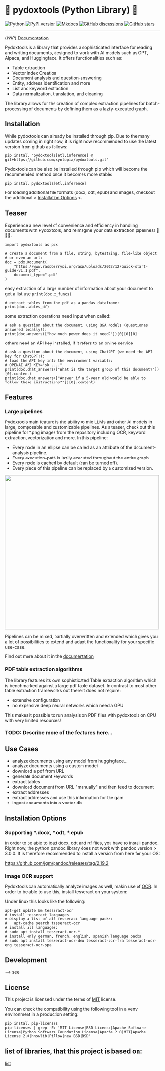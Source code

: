 🚀 pydoxtools (Python Library) 🚀
================================================================================

![Python](https://img.shields.io/pypi/pyversions/pydoxtools.svg)
[![PyPI version](https://img.shields.io/pypi/v/pydoxtools.svg)](https://pypi.python.org/pypi/pydoxtools)
[![Mkdocs](https://img.shields.io/badge/doc-mkdocs-845ed7.svg)](https://pydoxtools.xyntopia.com)
[![GitHub discussions](https://img.shields.io/badge/discuss-online-845ef7)](https://github.com/xyntopia/pydoxtools/discussions)
[![GitHub stars](https://img.shields.io/github/stars/xyntopia/pydoxtools)](https://github.com/xyntopia/pydoxtools/stargazers)

***

(*WIP*) [Documentation](https://pydoxtools.xyntopia.com)

Pydoxtools is a library that provides a sophisticated interface for reading and
writing documents, designed to work with AI models such as GPT, Alpaca, and
Huggingface. It offers functionalities such as:

- Table extraction
- Vector Index Creation
- Document analysis and question-answering
- Entity, address identification and more
- List and keyword extraction
- Data normalization, translation, and cleaning

The library allows for the creation of complex extraction pipelines
for batch-processing of documents by defining them as a lazily-executed graph.

## Installation

While pydoxtools can already be installed through pip. Due to the
many updates coming in right now, it is right now recommended to use
the latest version from github as follows:

    pip install "pydoxtools[etl,inference] @ git+https://github.com/xyntopia/pydoxtools.git"

Pydoxtools can be also be installed through pip which will become the recommended
method once it becomes more stable:

    pip install pydoxtools[etl,inference]

For loading additional file formats (docx, odt, epub) and images, checkout
the additional > [Installation Options](#installation-options) <.

## Teaser

Experience a new level of convenience and efficiency in handling documents with Pydoxtools, and reimagine your data
extraction pipelines! 🎩✨📄.

    import pydoxtools as pdx

    # create a document from a file, string, bytestring, file-like object
    # or even an url:
    doc = pdx.Document(
        "https://www.raspberrypi.org/app/uploads/2012/12/quick-start-guide-v1.1.pdf", 
        document_type=".pdf"
    )

easy extraction of a large number of information about your document to get a list
use `print(doc.x_funcs)`

    # extract tables from the pdf as a pandas dataframe:
    print(doc.tables_df)

some extraction operations need input when called:

    # ask a question about the document, using Q&A Models (questionas answered locally!):
    print(doc.answers(["how much power does it need?"])[0][0][0])

others need an API key installed, if it refers to an online service

    # ask a question about the document, using ChatGPT (we need the API key for ChatGPT!):
    # load the API key into the environment variable: 
    # OPENAI_API_KEY="sk ...."
    print(doc.chat_answers(["What is the target group of this document?"])[0].content)
    print(doc.chat_answers(["Answer if a 5-year old would be able to follow these instructions?"])[0].content)

## Features

### Large pipelines

Pydoxtools main feature is the ability to mix LLMs and other
AI models in large, composable and customizable pipelines.
As a teaser, check out this pipeline for *.png images from the repository including
OCR, keyword extraction, vectorization and more. In this pipeline:

- Every node in an ellipse can be called as an attribute of the document-analysis pipeline.
- Every execution-path is lazily executed throughout the entire graph.
- Every node is cached by default (can be turned off).
- Every piece of this pipeline can be replaced by a customized version.

<img src="http://pydoxtools.xyntopia.com/images/document_logic_png.svg" width="500">

Pipelines can be mixed, partially overwritten and extended which gives you a lot of possibilities
to extend and adapt the functionality for your specific use-case.

Find out more about it in the [documentation](http://pydoxtools.xyntopia.com/reference/#pydoxtools.document.Document)

### PDF table extraction algorithms

The library features its own sophisticated Table extraction algorithm which is benchmarked
against a large pdf table dataset. In contrast to most other table extraction frameworks
out there it does not require:

- extensive configuration
- no expensive deep neural networks which need a GPU

This makes it possible to run analysis on PDF files with pydoxtools on CPU with
very limited resources!

### TODO: Describe more of the features here...

## Use Cases

- analyze documents using any model from huggingface...
- analyze documents using a custom model
- download a pdf from URL
- generate document keywords
- extract tables
- download document from URL "manually" and then feed to document
- extract addresses
- extract addresses and use this information for the qam
- ingest documents into a vector db

## Installation Options

### Supporting *.docx, *.odt, *.epub

In order to be able to load docx, odt and rtf files, you have to install pandoc.
Right now, the python pandoc library does not work with pandoc version > 3.0.0. It
is therefore recommended to install a version from here for your OS:

https://github.com/jgm/pandoc/releases/tag/2.19.2

### Image OCR support

Pydoxtools can automatically analyze images as well, makin use of
[OCR](https://en.wikipedia.org/wiki/Optical_character_recognition).
In order to be able to use this, install tesseract on your system:

Under linux this looks like the following:

    apt-get update && tesseract-ocr
    # install tesseract languages 
    # Display a list of all Tesseract language packs:
    #   apt-cache search tesseract-ocr
    # install all languages:
    # sudo apt install tesseract-ocr-*
    # install only german, french, english, spanish language packs
    # sudo apt install tesseract-ocr-deu tesseract-ocr-fra tesseract-ocr-eng tesseract-ocr-spa

## Development

--> see [](DEVELOPMENT)

## License

This project is licensed under the terms of [MIT](LICENSE) license.

You can check the compatibility using the following tool in a venv environment in a production
setting:

    pip install pip-licenses
    pip-licenses | grep -Ev 'MIT License|BSD License|Apache Software License|Python Software Foundation License|Apache 2.0|MIT|Apache License 2.0|hnswlib|Pillow|new BSD|BSD'

## list of libraries, that this project is based on:

[list](poetry.lock)
